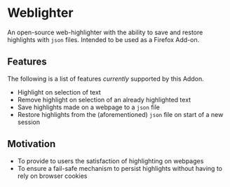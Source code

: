 # Weblighter

An open-source web-highlighter with the ability to save and restore highlights with `json` files. Intended to be used as a Firefox Add-on.

## Features
The following is a list of features *currently* supported by this Addon.
- Highlight on selection of text
- Remove highlight on selection of an already highlighted text
- Save highlights made on a webpage to a `json` file
- Restore highlights from the (aforementioned) `json` file on start of a new session

## Motivation
- To provide to users the satisfaction of highlighting on webpages
- To ensure a fail-safe mechanism to persist highlights without having to rely on browser cookies
